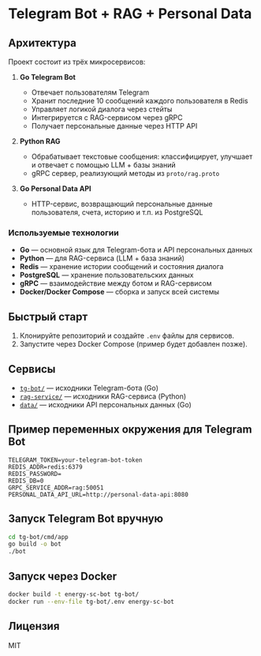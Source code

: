 # Telegram Bot + RAG + Personal Data

## Архитектура

Проект состоит из трёх микросервисов:

1. **Go Telegram Bot**  
   - Отвечает пользователям Telegram
   - Хранит последние 10 сообщений каждого пользователя в Redis
   - Управляет логикой диалога через стейты
   - Интегрируется с RAG-сервисом через gRPC
   - Получает персональные данные через HTTP API

2. **Python RAG**  
   - Обрабатывает текстовые сообщения: классифицирует, улучшает и отвечает с помощью LLM + базы знаний
   - gRPC сервер, реализующий методы из `proto/rag.proto`

3. **Go Personal Data API**  
   - HTTP-сервис, возвращающий персональные данные пользователя, счета, историю и т.п. из PostgreSQL

### Используемые технологии

- **Go** — основной язык для Telegram-бота и API персональных данных
- **Python** — для RAG-сервиса (LLM + база знаний)
- **Redis** — хранение истории сообщений и состояния диалога
- **PostgreSQL** — хранение пользовательских данных
- **gRPC** — взаимодействие между ботом и RAG-сервисом
- **Docker/Docker Compose** — сборка и запуск всей системы

## Быстрый старт

1. Клонируйте репозиторий и создайте `.env` файлы для сервисов.
2. Запустите через Docker Compose (пример будет добавлен позже).

## Сервисы

- [`tg-bot/`](tg-bot/README.md) — исходники Telegram-бота (Go)
- [`rag-service/`](rag-service/) — исходники RAG-сервиса (Python)
- [`data/`](data/) — исходники API персональных данных (Go)

## Пример переменных окружения для Telegram Bot

```
TELEGRAM_TOKEN=your-telegram-bot-token
REDIS_ADDR=redis:6379
REDIS_PASSWORD=
REDIS_DB=0
GRPC_SERVICE_ADDR=rag:50051
PERSONAL_DATA_API_URL=http://personal-data-api:8080
```

## Запуск Telegram Bot вручную

```sh
cd tg-bot/cmd/app
go build -o bot
./bot
```

## Запуск через Docker

```sh
docker build -t energy-sc-bot tg-bot/
docker run --env-file tg-bot/.env energy-sc-bot
```

## Лицензия

MIT
